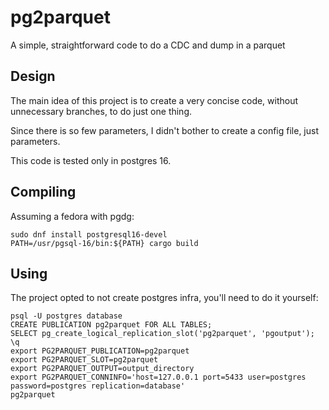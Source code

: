 # pg2parquet

A simple, straightforward code to do a CDC and dump in a parquet

## Design

The main idea of this project is to create a very concise code, without unnecessary branches, to do just one thing.

Since there is so few parameters, I didn't bother to create a config file, just parameters.

This code is tested only in postgres 16.

## Compiling

Assuming a fedora with pgdg:

```
sudo dnf install postgresql16-devel
PATH=/usr/pgsql-16/bin:${PATH} cargo build

```

## Using

The project opted to not create postgres infra, you'll need to do it yourself:

```
psql -U postgres database
CREATE PUBLICATION pg2parquet FOR ALL TABLES;
SELECT pg_create_logical_replication_slot('pg2parquet', 'pgoutput');
\q
export PG2PARQUET_PUBLICATION=pg2parquet
export PG2PARQUET_SLOT=pg2parquet
export PG2PARQUET_OUTPUT=output_directory
export PG2PARQUET_CONNINFO='host=127.0.0.1 port=5433 user=postgres password=postgres replication=database'
pg2parquet
```
